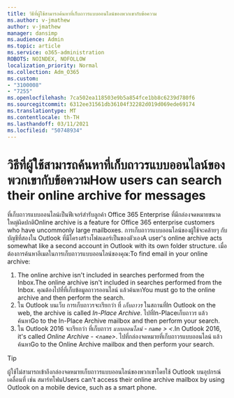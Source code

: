 ```yaml
---
title: วิธีที่ผู้ใช้สามารถค้นหาที่เก็บถาวรแบบออนไลน์ของพวกเขากับข้อความ
ms.author: v-jmathew
author: v-jmathew
manager: dansimp
ms.audience: Admin
ms.topic: article
ms.service: o365-administration
ROBOTS: NOINDEX, NOFOLLOW
localization_priority: Normal
ms.collection: Adm_O365
ms.custom:
- "3100008"
- "7255"
ms.openlocfilehash: 7ca502ea118503e9b5a854fce1bb8c6239d780f6
ms.sourcegitcommit: 6312ee31561db36104f32282d019d069ede69174
ms.translationtype: MT
ms.contentlocale: th-TH
ms.lasthandoff: 03/11/2021
ms.locfileid: "50748934"
---
```

# <a name="how-users-can-search-their-online-archive-for-messages"></a><span data-ttu-id="6a61f-102">วิธีที่ผู้ใช้สามารถค้นหาที่เก็บถาวรแบบออนไลน์ของพวกเขากับข้อความ</span><span class="sxs-lookup"><span data-stu-id="6a61f-102">How users can search their online archive for messages</span></span>

<span data-ttu-id="6a61f-103">ที่เก็บถาวรแบบออนไลน์เป็นฟีเจอร์สํารับลูกค้า Office 365 Enterprise ที่มีกล่องจดหมายขนาดใหญ่ผิดปกติ</span><span class="sxs-lookup"><span data-stu-id="6a61f-103">Online archive is a feature for Office 365 enterprise customers who have uncommonly large mailboxes.</span></span> <span data-ttu-id="6a61f-104">การเก็บถาวรแบบออนไลน์ของผู้ใช้จะคล้ายๆ กับบัญชีที่สองใน Outlook ที่มีโครงสร้างโฟลเดอร์เป็นของตัวเอง</span><span class="sxs-lookup"><span data-stu-id="6a61f-104">A user's online archive acts somewhat like a second account in Outlook with its own folder structure.</span></span> <span data-ttu-id="6a61f-105">เมื่อต้องการค้นหาอีเมลในการเก็บถาวรแบบออนไลน์ของคุณ:</span><span class="sxs-lookup"><span data-stu-id="6a61f-105">To find email in your online archive:</span></span>

1. <span data-ttu-id="6a61f-106">The online archive isn't included in searches performed from the Inbox.</span><span class="sxs-lookup"><span data-stu-id="6a61f-106">The online archive isn't included in searches performed from the Inbox.</span></span> <span data-ttu-id="6a61f-107">คุณต้องไปที่ที่เก็บข้อมูลถาวรออนไลน์ แล้วค้นหา</span><span class="sxs-lookup"><span data-stu-id="6a61f-107">You must go to the online archive and then perform the search.</span></span>
2. <span data-ttu-id="6a61f-108">ใน Outlook บนเว็บ การเก็บถาวรจะเรียกว่า ที่ *เก็บถาวร* ในสถานที่</span><span class="sxs-lookup"><span data-stu-id="6a61f-108">In Outlook on the web, the archive is called *In-Place Archive*.</span></span> <span data-ttu-id="6a61f-109">ไปที่In-Placeเก็บถาวร แล้วค้นหา</span><span class="sxs-lookup"><span data-stu-id="6a61f-109">Go to the In-Place Archive mailbox and then perform your search.</span></span>
3. <span data-ttu-id="6a61f-110">ใน Outlook 2016 จะเรียกว่า ที่เก็บถาวร *แบบออนไลน์ - `name` > <*.</span><span class="sxs-lookup"><span data-stu-id="6a61f-110">In Outlook 2016, it's called *Online Archive - <`name`>*.</span></span> <span data-ttu-id="6a61f-111">ไปที่กล่องจดหมายที่เก็บถาวรแบบออนไลน์ แล้วค้นหา</span><span class="sxs-lookup"><span data-stu-id="6a61f-111">Go to the Online Archive mailbox and then perform your search.</span></span>

> [!TIP]
> <span data-ttu-id="6a61f-112">ผู้ใช้ไม่สามารถเข้าถึงกล่องจดหมายเก็บถาวรแบบออนไลน์ของพวกเขาโดยใช้ Outlook บนอุปกรณ์เคลื่อนที่ เช่น สมาร์ทโฟน</span><span class="sxs-lookup"><span data-stu-id="6a61f-112">Users can't access their online archive mailbox by using Outlook on a mobile device, such as a smart phone.</span></span>
